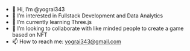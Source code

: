 - 👋 Hi, I’m @yograi343
- 👀 I’m interested in Fullstack Development and Data Analytics 
- 🌱 I’m currently learning Three.js
- 💞️ I’m looking to collaborate with like minded people to create a game based on NFT
- 📫 How to reach me: yograi343@gmail.com

<!---
yograi343/yograi343 is a ✨ special ✨ repository because its `README.md` (this file) appears on your GitHub profile.
You can click the Preview link to take a look at your changes.
--->
